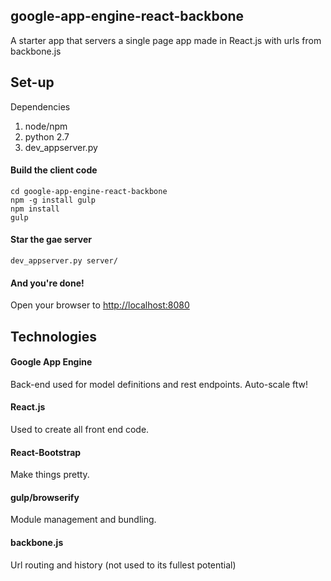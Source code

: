## google-app-engine-react-backbone

A starter app that servers a single page app made in React.js with urls from backbone.js

## Set-up

Dependencies
  1. node/npm
  2. python 2.7
  3. dev_appserver.py

#### Build the client code

```
cd google-app-engine-react-backbone
npm -g install gulp
npm install
gulp
```

#### Star the gae server

```
dev_appserver.py server/
```

#### And you're done!

Open your browser to [http://localhost:8080](http://localhost:8080)

## Technologies

#### Google App Engine

Back-end used for model definitions and rest endpoints. Auto-scale ftw!

#### React.js

Used to create all front end code.

#### React-Bootstrap

Make things pretty.

#### gulp/browserify

Module management and bundling.

#### backbone.js

Url routing and history (not used to its fullest potential)
